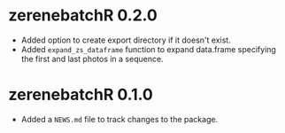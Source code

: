 # zerenebatchR 0.2.0

* Added option to create export directory if it doesn't exist.
* Added `expand_zs_dataframe` function to expand data.frame specifying the first 
and last photos in a sequence.

# zerenebatchR 0.1.0

* Added a `NEWS.md` file to track changes to the package.
